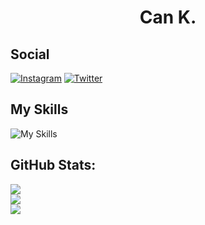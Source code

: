 <h1 align="center">
Can K.
</h1>

## Social

[![Instagram](https://skillicons.dev/icons?i=instagram)](https://instagram.com/cn.kyb)
[![Twitter](https://skillicons.dev/icons?i=twitter)](https://twitter.com/@cankayabass)

## My Skills

![My Skills](https://skillicons.dev/icons?i=html,css,bootstrap,tailwind,scss,javascript,nodejs,react,nextjs,electron)

## GitHub Stats:
![](https://github-readme-stats.vercel.app/api?username=CanKayabas&theme=shadow_green&hide_border=false&include_all_commits=true&count_private=false)<br/>
![](https://github-readme-streak-stats.herokuapp.com/?user=CanKayabas&theme=shadow_green&hide_border=false)<br/>
![](https://github-readme-stats.vercel.app/api/top-langs/?username=CanKayabas&theme=shadow_green&hide_border=false&include_all_commits=true&count_private=false&layout=compact)
